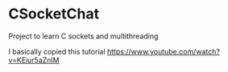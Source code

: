 # CSocketChat
Project to learn C sockets and multithreading

I basically copied this tutorial https://www.youtube.com/watch?v=KEiur5aZnIM
